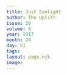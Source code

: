 ```yaml
---
title: Just Sunlight
author: The Uplift
issue: 20
volume: 6
year: 1917
month: 24
day: VI
tags:
layout: page.njk
image:
---
```


